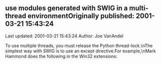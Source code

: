 ## use modules generated with SWIG in a multi-thread environmentOriginally published: 2001-03-21 15:43:24 
Last updated: 2001-03-21 15:43:24 
Author: Joe VanAndel 
 
To use multiple threads, you must release the Python thread-lock.\nThe simplest way with SWIG is to use an except directive.For example,\nMark Hammond does the following in the Win32 extensions: